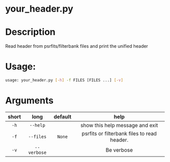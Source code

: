 
your_header.py
==============

# Description


Read header from psrfits/filterbank files and print the unified header
# Usage:


```bash
usage: your_header.py [-h] -f FILES [FILES ...] [-v]

```
# Arguments

|short|long|default|help|
| :---: | :---: | :---: | :---: |
|`-h`|`--help`||show this help message and exit|
|`-f`|`--files`|`None`|psrfits or filterbank files to read header.|
|`-v`|`--verbose`||Be verbose|
